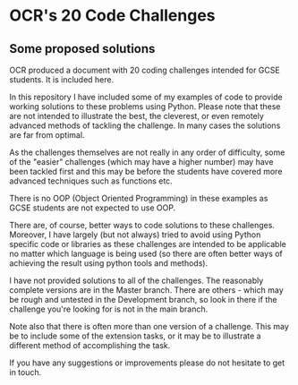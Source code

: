 OCR's 20 Code Challenges
==============

Some proposed solutions
---------

OCR produced a document with 20 coding challenges intended for GCSE students. It is included here.

In this repository I have included some of my examples of code to provide working solutions to these problems using Python. Please note that these are not intended to illustrate the best, the cleverest, or even remotely advanced methods of tackling the challenge. In many cases the solutions are far from optimal.

As the challenges themselves are not really in any order of difficulty, some of the "easier" challenges (which may have a higher number) may have been tackled first and this may be before the students have covered more advanced techniques such as functions etc.

There is no OOP (Object Oriented Programming) in these examples as GCSE students are not expected to use OOP.

There are, of course, better ways to code solutions to these challenges. Moreover, I have largely (but not always) tried to avoid using Python specific code or libraries as these challenges are intended to be applicable no matter which language is being used (so there are often better ways of achieving the result using python tools and methods).

I have not provided solutions to all of the challenges. The reasonably complete versions are in the Master branch. There are others - which may be rough and untested in the Development branch, so look in there if the challenge you're looking for is not in the main branch.

Note also that there is often more than one version of a challenge. This may be to include some of the extension tasks, or it may be to illustrate a different method of accomplishing the task.

If you have any suggestions or improvements please do not hesitate to get in touch.
